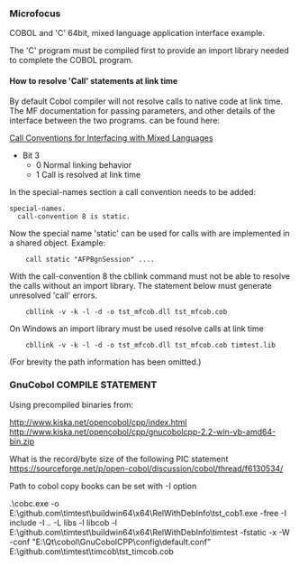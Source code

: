 ### Microfocus 
COBOL and 'C' 64bit, mixed language application interface example.

The 'C' program must be compiled first to provide an import library
needed to complete the COBOL program.

#### How to resolve 'Call' statements at link time
By default Cobol compiler will not resolve calls to native code at link time. The MF documentation for passing parameters, and other details of the interface between the two programs.
can be found here:

[Call Conventions for Interfacing with Mixed Languages](https://www.microfocus.com/documentation/visual-cobol/vc50pu3/DevHub/HHMXCHMIXL19.html)

  * Bit 3
    - 0 Normal linking behavior 
    - 1  Call is resolved at link time

In the special-names section a call convention needs to be added:
```
special-names.
  call-convention 8 is static.
```

Now the special name 'static' can be used for calls with are implemented in a shared object.
Example:
```
    call static "AFPBgnSession" ....
```

With the call-convention 8 the cbllink command must not be able to resolve
the calls without an import library. The statement below must generate 
unresolved 'call' errors.
```
    cbllink -v -k -l -d -o tst_mfcob.dll tst_mfcob.cob
```
On Windows an import library must be used resolve calls at link time
```
    cbllink -v -k -l -d -o tst_mfcob.dll tst_mfcob.cob timtest.lib
```

(For brevity the path information has been omitted.)

### GnuCobol COMPILE STATEMENT

Using precompiled binaries from:

http://www.kiska.net/opencobol/cpp/index.html
http://www.kiska.net/opencobol/cpp/gnucobolcpp-2.2-win-vb-amd64-bin.zip

 What is the record/byte size of the following PIC statement
https://sourceforge.net/p/open-cobol/discussion/cobol/thread/f6130534/

Path to cobol copy books can be set with -I option

.\cobc.exe 
  -o E:\github.com\timtest\buildwin64\x64\RelWithDebInfo\tst_cob1.exe
  -free
  -I include
  -I ..
  -L libs
  -l libcob
  -l E:\github.com\timtest\buildwin64\x64\RelWithDebInfo\timtest
  -fstatic
  -x
  -W
  -conf "E:\Qt\cobol\GnuCobolCPP\config\default.conf"
   E:\github.com\timtest\timcob\tst_timcob.cob
